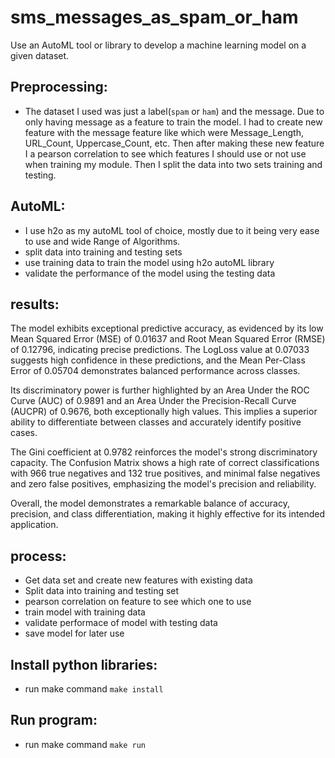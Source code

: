 # sms_messages_as_spam_or_ham
Use an AutoML tool or library to develop a machine learning model on a given dataset.

## Preprocessing:
- The dataset I used was just a label(`spam` or `ham`) and the message. Due to only having message as a feature to train the model. I had to create new feature with the message feature like which were Message_Length, URL_Count, Uppercase_Count, etc. Then after making these new feature I a pearson correlation to see which features I should use or not use when training my module. Then I split the data into two sets training and testing.

## AutoML:
- I use h2o as my autoML tool of choice, mostly due to it being very ease to use and wide Range of Algorithms.
- split data into training and testing sets
- use training data to train the model using h2o autoML library
- validate the performance of the model using the testing data

## results:
The model exhibits exceptional predictive accuracy, as evidenced by its low Mean Squared Error (MSE) of 0.01637 and Root Mean Squared Error (RMSE) of 0.12796, indicating precise predictions. The LogLoss value at 0.07033 suggests high confidence in these predictions, and the Mean Per-Class Error of 0.05704 demonstrates balanced performance across classes.

Its discriminatory power is further highlighted by an Area Under the ROC Curve (AUC) of 0.9891 and an Area Under the Precision-Recall Curve (AUCPR) of 0.9676, both exceptionally high values. This implies a superior ability to differentiate between classes and accurately identify positive cases.

The Gini coefficient at 0.9782 reinforces the model's strong discriminatory capacity. The Confusion Matrix shows a high rate of correct classifications with 966 true negatives and 132 true positives, and minimal false negatives and zero false positives, emphasizing the model's precision and reliability.

Overall, the model demonstrates a remarkable balance of accuracy, precision, and class differentiation, making it highly effective for its intended application.

## process:
- Get data set and create new features with existing data
- Split data into training and testing set
- pearson correlation on feature to see which one to use
- train model with training data
- validate performace of model with testing data
- save model for later use
  
## Install python libraries:
- run make command `make install`

## Run program:
- run make command `make run`
